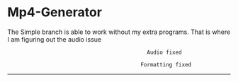 # Mp4-Generator

The Simple branch is able to work without my extra programs.
That is where I am figuring out the audio issue

                                                Audio fixed

                                              Formatting fixed
*****************************
